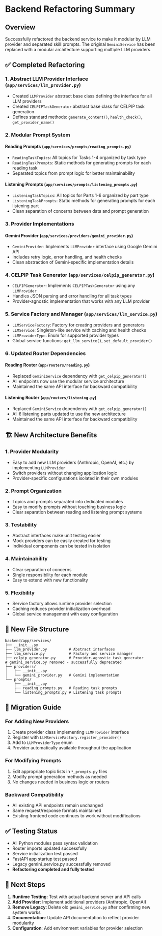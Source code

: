 # Backend Refactoring Summary

## Overview
Successfully refactored the backend service to make it modular by LLM provider and separated skill prompts. The original `GeminiService` has been replaced with a modular architecture supporting multiple LLM providers.

## ✅ Completed Refactoring

### 1. **Abstract LLM Provider Interface** (`app/services/llm_provider.py`)
- Created `LLMProvider` abstract base class defining the interface for all LLM providers
- Created `CELPIPTaskGenerator` abstract base class for CELPIP task generation
- Defines standard methods: `generate_content()`, `health_check()`, `get_provider_name()`

### 2. **Modular Prompt System** 
#### Reading Prompts (`app/services/prompts/reading_prompts.py`)
- `ReadingTaskTopics`: All topics for Tasks 1-4 organized by task type
- `ReadingTaskPrompts`: Static methods for generating prompts for each reading task
- Separated topics from prompt logic for better maintainability

#### Listening Prompts (`app/services/prompts/listening_prompts.py`)
- `ListeningTaskTopics`: All topics for Parts 1-6 organized by part type
- `ListeningTaskPrompts`: Static methods for generating prompts for each listening part
- Clean separation of concerns between data and prompt generation

### 3. **Provider Implementations**
#### Gemini Provider (`app/services/providers/gemini_provider.py`)
- `GeminiProvider`: Implements `LLMProvider` interface using Google Gemini API
- Includes retry logic, error handling, and health checks
- Clean abstraction of Gemini-specific implementation details

### 4. **CELPIP Task Generator** (`app/services/celpip_generator.py`)
- `CELPIPGenerator`: Implements `CELPIPTaskGenerator` using any `LLMProvider`
- Handles JSON parsing and error handling for all task types
- Provider-agnostic implementation that works with any LLM provider

### 5. **Service Factory and Manager** (`app/services/llm_service.py`)
- `LLMServiceFactory`: Factory for creating providers and generators
- `LLMService`: Singleton-like service with caching and health checks
- `LLMProviderType`: Enum for supported provider types
- Global service functions: `get_llm_service()`, `set_default_provider()`

### 6. **Updated Router Dependencies**
#### Reading Router (`app/routers/reading.py`)
- Replaced `GeminiService` dependency with `get_celpip_generator()`
- All endpoints now use the modular service architecture
- Maintained the same API interface for backward compatibility

#### Listening Router (`app/routers/listening.py`)
- Replaced `GeminiService` dependency with `get_celpip_generator()`
- All 6 listening parts updated to use the new architecture
- Maintained the same API interface for backward compatibility

## 🏗️ New Architecture Benefits

### 1. **Provider Modularity**
- Easy to add new LLM providers (Anthropic, OpenAI, etc.) by implementing `LLMProvider`
- Switch providers without changing application logic
- Provider-specific configurations isolated in their own modules

### 2. **Prompt Organization**
- Topics and prompts separated into dedicated modules
- Easy to modify prompts without touching business logic
- Clear separation between reading and listening prompt systems

### 3. **Testability**
- Abstract interfaces make unit testing easier
- Mock providers can be easily created for testing
- Individual components can be tested in isolation

### 4. **Maintainability**
- Clear separation of concerns
- Single responsibility for each module
- Easy to extend with new functionality

### 5. **Flexibility**
- Service factory allows runtime provider selection
- Caching reduces provider initialization overhead
- Global service management with easy configuration

## 📁 New File Structure

```
backend/app/services/
├── __init__.py
├── llm_provider.py          # Abstract interfaces
├── llm_service.py           # Factory and service manager
├── celpip_generator.py      # Provider-agnostic task generator
# gemini_service.py removed - successfully deprecated
├── providers/
│   ├── __init__.py
│   └── gemini_provider.py   # Gemini implementation
└── prompts/
    ├── __init__.py
    ├── reading_prompts.py   # Reading task prompts
    └── listening_prompts.py # Listening task prompts
```

## 🔄 Migration Guide

### For Adding New Providers
1. Create provider class implementing `LLMProvider` interface
2. Register with `LLMServiceFactory.register_provider()`
3. Add to `LLMProviderType` enum
4. Provider automatically available throughout the application

### For Modifying Prompts
1. Edit appropriate topic lists in `*_prompts.py` files
2. Modify prompt generation methods as needed
3. No changes needed in business logic or routers

### Backward Compatibility
- All existing API endpoints remain unchanged
- Same request/response formats maintained
- Existing frontend code continues to work without modifications

## ✅ Testing Status
- All Python modules pass syntax validation
- Router imports updated successfully
- Service initialization test passed
- FastAPI app startup test passed
- Legacy gemini_service.py successfully removed
- **Refactoring completed and fully tested**

## 🚀 Next Steps
1. **Runtime Testing**: Test with actual backend server and API calls
2. **Add Provider**: Implement additional providers (Anthropic, OpenAI)
3. **Remove Legacy**: Delete old `gemini_service.py` after confirming new system works
4. **Documentation**: Update API documentation to reflect provider modularity
5. **Configuration**: Add environment variables for provider selection